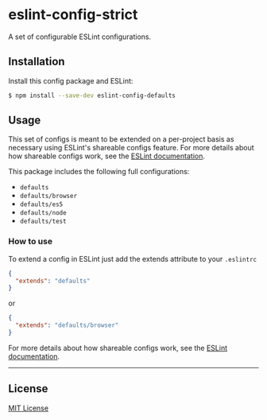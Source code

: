 # eslint-config-strict

A set of configurable ESLint configurations.

## Installation

Install this config package and ESLint:

```bash
$ npm install --save-dev eslint-config-defaults
```

## Usage

This set of configs is meant to be extended on a per-project basis as necessary using ESLint's
shareable configs feature. For more details about how shareable configs work, see the
[ESLint documentation](http://eslint.org/docs/developer-guide/shareable-configs).

This package includes the following full configurations:

- `defaults`
- `defaults/browser`
- `defaults/es5`
- `defaults/node`
- `defaults/test`

### How to use

To extend a config in ESLint just add the extends attribute to your `.eslintrc`

```json
{
  "extends": "defaults"
}
```

or

```json
{
  "extends": "defaults/browser"
}
```

For more details about how shareable configs work, see the [ESLint documentation][shareable configs].

[shareable configs]: http://eslint.org/docs/developer-guide/shareable-configs

***

## License

[MIT License](http://opensource.org/licenses/MIT)
